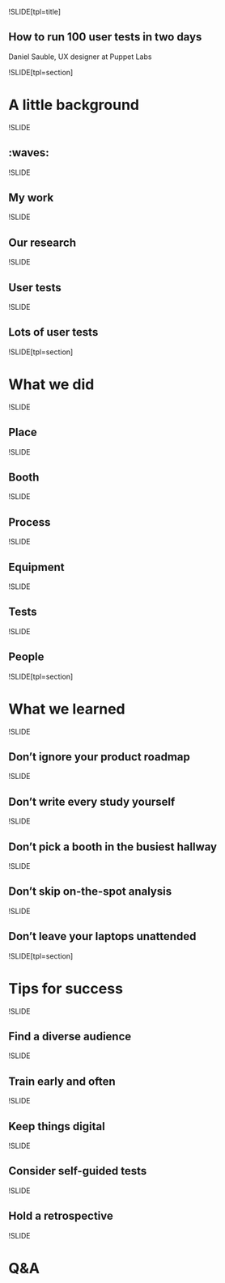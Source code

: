 !SLIDE[tpl=title]

## How to run 100 user tests in two days ##

Daniel Sauble, UX designer at Puppet Labs

!SLIDE[tpl=section]

# A little background #

!SLIDE

## :waves: ##

!SLIDE

## My work ##

!SLIDE

## Our research ##

!SLIDE

## User tests ##

!SLIDE

## Lots of user tests ##

!SLIDE[tpl=section]

# What we did #

!SLIDE

## Place ##

!SLIDE

## Booth ##

!SLIDE

## Process ##

!SLIDE

## Equipment ##

!SLIDE

## Tests ##

!SLIDE

## People ##

!SLIDE[tpl=section]

# What we learned #

!SLIDE

## Don&#8217;t ignore your product roadmap ##

!SLIDE

## Don&#8217;t write every study yourself ##

!SLIDE

## Don&#8217;t pick a booth in the busiest hallway ##

!SLIDE

## Don&#8217;t skip on-the-spot analysis ##

!SLIDE

## Don&#8217;t leave your laptops unattended ##

!SLIDE[tpl=section]

# Tips for success #

!SLIDE

## Find a diverse audience ##

!SLIDE

## Train early and often ##

!SLIDE

## Keep things digital ##

!SLIDE

## Consider self-guided tests ##

!SLIDE

## Hold a retrospective ##

!SLIDE

# Q&A #
